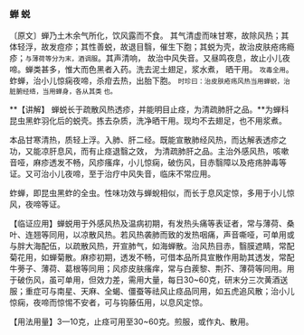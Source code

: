 ### 蝉 蜕

〔原文〕蝉乃土木余气所化，饮风露而不食。
其气清虚而味甘寒，故除风热；其体轻浮，故发痘疹；其性善蜕，故退目翳，催生下胞；其蜕为壳，故治皮肤疮疡瘾疹；<small>与薄荷等分为末，酒调服</small>。其声清响，
故治中风失音。又昼鸣夜息，故止小儿夜啼。蝉类甚多，惟大而色黑者入药。洗去泥土翅足，浆水煮，
晒干用。 <small>攻毒全用</small>。
蚱蝉，治小儿惊痫夜啼，杀疳去热，出胎下胞。
<small>时珍曰：治皮肤疮疡风热当用蝉蜕，治脏腑经络，当用蝉身，各从其类
也。</small>

**【讲解】 蝉蜕长于疏散风热透疹，并能明目止痉，为清疏肺肝之品。**为蝉科昆虫黑蚱羽化后的蜕壳。拣去杂质，洗净晒干用。现均不去翅足，也不用浆煮。

本品甘寒清热，质轻上浮。入肺、肝二经。既能宣散肺经风热，而达解表透疹之功，又能凉肝息风，而有止痉退翳之效，
为清疏肺肝之品。主治外感风热，咳嗽音哑，麻疹透发不畅，风疹瘙痒，小儿惊痫，破伤风，目赤翳障以及疮疡肿毒等证。又可治小儿夜啼，至于治疗中风失音，临床不常应用。

蚱蝉，即昆虫黑蚱的全虫。性味功效与蝉蛻相似，而长于息风定惊，多用于小儿惊风，夜啼等证。

【临证应用】蝉蜕用于外感风热及温病初期，有发热头痛等表证者，常与薄荷、桑叶、连翘等同用，以凉散风热。若风热袭肺而致的发热咽痛，声音嘶哑，可单用或与胖大海配伍，以疏散风热，开宣肺气，如海蝉散。治风热目赤，翳膜遮睛，常配菊花用，如蝉菊散。麻疹初期，透发不畅，可借本品所具宣散作用助其透发，常配牛蒡子、薄荷、葛根等同用；风疹皮肤瘙痒，常与白蒺黎、荆芥、薄荷等同用。用于破伤风，虽可单用，但效力差，需用大量，每日30~60克，研末分三次黄酒送服；重症可与南星、天麻、全蝎、僵蚕等祛风止痉品同用，如五虎追风散；治小儿惊痫，夜啼而惊惕不安者，可与钩藤伍用，以息风定惊。

【用法用量】3—10克，止痉可用至30~60克。煎服，或作丸、散用。
